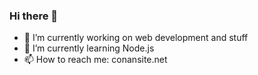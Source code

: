### Hi there 👋

- 🔭 I’m currently working on web development and stuff
- 🌱 I’m currently learning Node.js
- 📫 How to reach me: conansite.net
